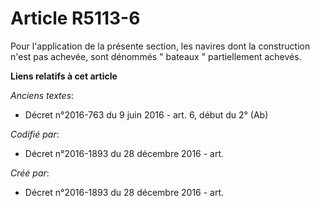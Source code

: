 # Article R5113-6

Pour l'application de la présente section, les navires dont la construction n'est pas achevée, sont dénommés " bateaux "
partiellement achevés.

**Liens relatifs à cet article**

_Anciens textes_:

  - Décret n°2016-763 du 9 juin 2016 - art. 6, début du 2° (Ab)

_Codifié par_:

  - Décret n°2016-1893 du 28 décembre 2016 - art.

_Créé par_:

  - Décret n°2016-1893 du 28 décembre 2016 - art.
